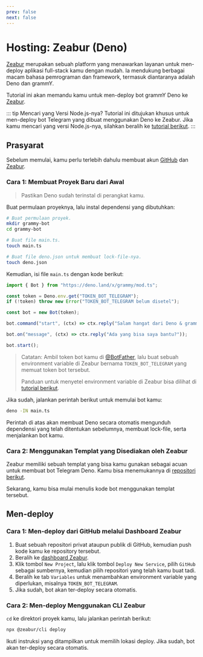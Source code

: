 ```yaml
---
prev: false
next: false
---
```


# Hosting: Zeabur (Deno)

[Zeabur](https://zeabur.com) merupakan sebuah platform yang menawarkan layanan untuk men-deploy aplikasi full-stack kamu dengan mudah.
Ia mendukung berbagai macam bahasa pemrograman dan framework, termasuk diantaranya adalah Deno dan grammY.

Tutorial ini akan memandu kamu untuk men-deploy bot grammY Deno ke [Zeabur](https://zeabur.com).

::: tip Mencari yang Versi Node.js-nya?
Tutorial ini ditujukan khusus untuk men-deploy bot Telegram yang dibuat menggunakan Deno ke Zeabur.
Jika kamu mencari yang versi Node.js-nya, silahkan beralih ke [tutorial berikut](./zeabur-nodejs).
:::

## Prasyarat

Sebelum memulai, kamu perlu terlebih dahulu membuat akun [GitHub](https://github.com) dan [Zeabur](https://zeabur.com).

### Cara 1: Membuat Proyek Baru dari Awal

> Pastikan Deno sudah terinstal di perangkat kamu.

Buat permulaan proyeknya, lalu instal dependensi yang dibutuhkan:

```sh
# Buat permulaan proyek.
mkdir grammy-bot
cd grammy-bot

# Buat file main.ts.
touch main.ts

# Buat file deno.json untuk membuat lock-file-nya.
touch deno.json
```

Kemudian, isi file `main.ts` dengan kode berikut:

```ts
import { Bot } from "https://deno.land/x/grammy/mod.ts";

const token = Deno.env.get("TOKEN_BOT_TELEGRAM");
if (!token) throw new Error("TOKEN_BOT_TELEGRAM belum disetel");

const bot = new Bot(token);

bot.command("start", (ctx) => ctx.reply("Salam hangat dari Deno & grammY!"));

bot.on("message", (ctx) => ctx.reply("Ada yang bisa saya bantu?"));

bot.start();
```

> Catatan: Ambil token bot kamu di [@BotFather](https://t.me/BotFather), lalu buat sebuah environment variable di Zeabur bernama `TOKEN_BOT_TELEGRAM` yang memuat token bot tersebut.
>
> Panduan untuk menyetel environment variable di Zeabur bisa dilihat di [tutorial berikut](https://zeabur.com/docs/deploy/variables).

Jika sudah, jalankan perintah berikut untuk memulai bot kamu:

```sh
deno -IN main.ts
```

Perintah di atas akan membuat Deno secara otomatis mengunduh dependensi yang telah ditentukan sebelumnya, membuat lock-file, serta menjalankan bot kamu.

### Cara 2: Menggunakan Templat yang Disediakan oleh Zeabur

Zeabur memiliki sebuah templat yang bisa kamu gunakan sebagai acuan untuk membuat bot Telegram Deno.
Kamu bisa menemukannya di [repositori berikut](https://github.com/zeabur/deno-telegram-bot-starter).

Sekarang, kamu bisa mulai menulis kode bot menggunakan templat tersebut.

## Men-deploy

### Cara 1: Men-deploy dari GitHub melalui Dashboard Zeabur

1. Buat sebuah repositori privat ataupun publik di GitHub, kemudian push kode kamu ke repository tersebut.
2. Beralih ke [dashboard Zeabur](https://dash.zeabur.com).
3. Klik tombol `New Project`, lalu klik tombol `Deploy New Service`, pilih `GitHub` sebagai sumbernya, kemudian pilih repositori yang telah kamu buat tadi.
4. Beralih ke tab `Variables` untuk menambahkan environment variable yang diperlukan, misalnya `TOKEN_BOT_TELEGRAM`.
5. Jika sudah, bot akan ter-deploy secara otomatis.

### Cara 2: Men-deploy Menggunakan CLI Zeabur

`cd` ke direktori proyek kamu, lalu jalankan perintah berikut:

```sh
npx @zeabur/cli deploy
```

Ikuti instruksi yang ditampilkan untuk memilih lokasi deploy.
Jika sudah, bot akan ter-deploy secara otomatis.
